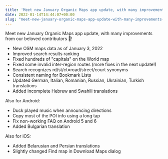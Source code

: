 ```yaml
---
title: 'Meet new January Organic Maps app update, with many improvements from our beloved contributors 🙏'
date: 2022-01-14T14:44:07+00:00
slug: "meet-new-january-organic-maps-app-update-with-many-improvements-from-our-beloved-contributors"
---
```


Meet new January Organic Maps app update, with many improvements from our beloved contributors 🙏!  
  
* New OSM maps data as of January 3, 2022  
* Improved search results ranking  
* Fixed hundreds of "capitals" on the World map  
* Fixed some invalid inter-region routes (more fixes in the next update!)  
* Search recognizes rd/st/ct=road/street/court synonyms  
* Consistent naming for Bookmark Lists  
* Updated German, Italian, Romanian, Russian, Ukrainian, Turkish translations  
* Added incomplete Hebrew and Swahili translations  
  
Also for Android:  
* Duck played music when announcing directions  
* Copy most of the POI info using a long tap  
* Fix non-working FAQ on Android 5 and 6  
* Added Bulgarian translation  
  
Also for iOS:  
* Added Belarusian and Persian translations  
* Slightly changed Find map in Download Maps dialog